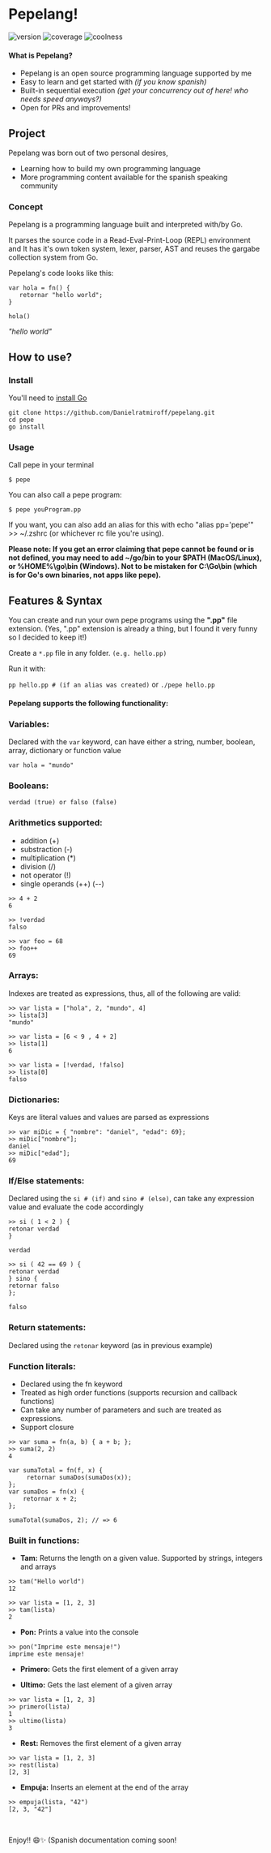 # Pepelang!
![version](https://img.shields.io/badge/version-0.3-green)
![coverage](https://img.shields.io/badge/coverage-85-yellowgreen)
![coolness](https://img.shields.io/badge/coolness-99-blue)


#### What is Pepelang?
 - Pepelang is an open source programming language supported by me 
 - Easy to learn and get started with *(if you know spanish)*
 - Built-in sequential execution *(get your concurrency out of here! who needs speed anyways?)*
 - Open for PRs and improvements!

## Project
Pepelang was born out of two personal desires, 
- Learning how to build my own programming language 
- More programming content available for the spanish speaking community

### Concept
Pepelang is a programming language built and interpreted with/by Go.

It parses the source code in a Read-Eval-Print-Loop (REPL) environment and It has it's own token system, lexer, parser, AST and reuses the gargabe collection system from Go. 

Pepelang's code looks like this:

```
var hola = fn() { 
   retornar "hello world";
}

hola()
```
    
*"hello world"*
    
## How to use?

### Install
You'll need to [install Go](https://go.dev/doc/install)

```
git clone https://github.com/Danielratmiroff/pepelang.git
cd pepe
go install
```

### Usage
Call pepe in your terminal

```
$ pepe
```

You can also call a pepe program:

```
$ pepe youProgram.pp
```


If you want, you can also add an alias for this with echo "alias pp='pepe'" >> ~/.zshrc (or whichever rc file you're using).

**Please note: If you get an error claiming that pepe cannot be found or is not defined, you may need to add ~/go/bin to your $PATH (MacOS/Linux), or %HOME%\go\bin (Windows). Not to be mistaken for C:\Go\bin (which is for Go's own binaries, not apps like pepe).**

## Features & Syntax
You can create and run your own pepe programs using the **".pp"** file extension. (Yes, ".pp" extension is already a thing, but I found it very funny so I decided to keep it!)

Create a `*.pp` file in any folder. `(e.g. hello.pp)`

Run it with:

`pp hello.pp # (if an alias was created)` or `./pepe hello.pp`

#### Pepelang supports the following functionality:

### Variables:

Declared with the `var` keyword, can have either a string, number, boolean, array, dictionary or function value

```
var hola = "mundo"
```

### Booleans:

```
verdad (true) or falso (false)
```

### Arithmetics supported:
- addition (+)
- substraction (-)
- multiplication (*)
- division (/)
- not operator (!)
- single operands (++) (--)
	
```
>> 4 + 2
6
```

```
>> !verdad
falso
```

```
>> var foo = 68
>> foo++
69
```

### Arrays:

Indexes are treated as expressions, thus, all of the following are valid:

```
>> var lista = ["hola", 2, "mundo", 4]
>> lista[3]
"mundo"
```

```
>> var lista = [6 < 9 , 4 + 2]
>> lista[1]
6
```
```
>> var lista = [!verdad, !falso]
>> lista[0]
falso
```

### Dictionaries:

Keys are literal values and values are parsed as expressions

```
>> var miDic = { "nombre": "daniel", "edad": 69}; 
>> miDic["nombre"];
daniel 
>> miDic["edad"]; 
69 
```

### If/Else statements:

Declared using the `si # (if)` and `sino # (else)`, can take any expression value and evaluate the code accordingly

```
>> si ( 1 < 2 ) { 
retonar verdad
}

verdad
```

```
>> si ( 42 == 69 ) { 
retonar verdad 
} sino { 
retornar falso
};

falso
```

### Return statements:

Declared using the `retonar` keyword (as in previous example)

### Function literals:
- Declared using the fn keyword
- Treated as high order functions (supports recursion and callback functions)
- Can take any number of parameters and such are treated as expressions.
- Support closure

```
>> var suma = fn(a, b) { a + b; };
>> suma(2, 2)
4
```

```
var sumaTotal = fn(f, x) { 
	 retornar sumaDos(sumaDos(x)); 
}; 
var sumaDos = fn(x) { 
	retornar x + 2; 
}; 

sumaTotal(sumaDos, 2); // => 6
```


### Built in functions:

- **Tam:**
Returns the length on a given value. Supported by strings, integers and arrays

```
>> tam("Hello world")
12
```

```
>> var lista = [1, 2, 3]
>> tam(lista)
2
```

- **Pon:**
Prints a value into the console

```
>> pon("Imprime este mensaje!")
imprime este mensaje!
```

- **Primero:**
Gets the first element of a given array

- **Ultimo:**
Gets the last element of a given array

```
>> var lista = [1, 2, 3]
>> primero(lista)
1
>> ultimo(lista)
3
```

- **Rest:**
Removes the first element of a given array

```
>> var lista = [1, 2, 3]
>> rest(lista)
[2, 3]
```

- **Empuja:**
Inserts an element at the end of the array

```
>> empuja(lista, "42")
[2, 3, "42"]
```

<br>

Enjoy!! 😄✨ (Spanish documentation coming soon! 
